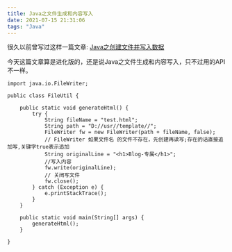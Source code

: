 ```yaml
---
title: Java之文件生成和内容写入
date: 2021-07-15 21:31:06
tags: "Java"
---
```


很久以前曾写过这样一篇文章:
[Java之创建文件并写入数据](https://blog.csdn.net/zhouzhiwengang/article/details/89031914)

今天这篇文章算是进化版的，还是说Java之文件生成和内容写入，只不过用的API不一样。
<!--more-->

```
import java.io.FileWriter;

public class FileUtil {

    public static void generateHtml() {
        try {
            String fileName = "test.html";
            String path = "D://usr//template//";
            FileWriter fw = new FileWriter(path + fileName, false);
            // FileWriter 如果文件名 的文件不存在，先创建再读写;存在的话直接追加写,关键字true表示追加
            String originalLine = "<h1>Blog-专属</h1>";
            //写入内容
            fw.write(originalLine);
            // 关闭写文件
            fw.close();
        } catch (Exception e) {
            e.printStackTrace();
        }
    }

    public static void main(String[] args) {
        generateHtml();
    }

}

```